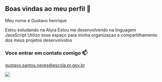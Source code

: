 ## Boas vindas ao meu perfil 🖤

Meu nome é Gustavo henrique

Estou estudando na Alura
Estou me desenvolvendo na linguagem JavaScript 
Utilizo esse espaço para minha organizaçao e compartilhamento dos meus projetos desenvolvidos

### Voce entrar em contato comigo 📫

gustavo.santos.neves@escola.pr.gov.br

![](https://media1.tenor.com/m/0ro-WFvFoO4AAAAd/nod-therock.gif)
